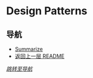 # Design Patterns

## 导航
- [Summarize](./Summarize/README.md)
- [返回上一层 README](../README.md)


*[跳转至导航](#导航)*